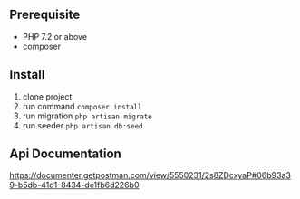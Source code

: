 
## Prerequisite
- PHP 7.2 or above
- composer

## Install 
1. clone project 
2. run command 
``
composer install
``
3. run migration
`` php artisan migrate
``
4. run seeder
`` php artisan db:seed ``

## Api Documentation
https://documenter.getpostman.com/view/5550231/2s8ZDcxyaP#06b93a39-b5db-41d1-8434-de1fb6d226b0
